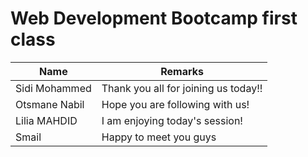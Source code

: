 # Web Development Bootcamp first class

| Name  | Remarks |
| ------------- | ------------- |
| Sidi Mohammed  | Thank you all for joining us today!!  |
| Otsmane Nabil  | Hope you are following with us!  |
| Lilia MAHDID  | I am enjoying today's session!  |
| Smail  | Happy to meet you guys |

